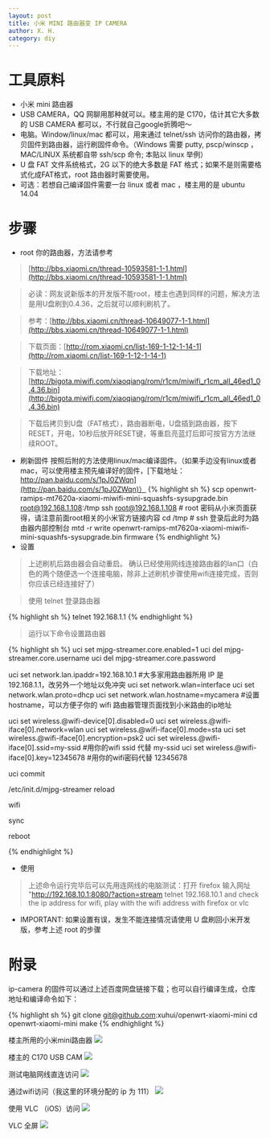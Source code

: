 ```yaml
---
layout: post
title: 小米 MINI 路由器变 IP CAMERA
author: X. H.
category: diy
---
```


# 工具原料
* 小米 mini 路由器
* USB CAMERA，QQ 网聊用那种就可以。楼主用的是 C170，估计其它大多数的 USB CAMERA 都可以，不行就自己google折腾吧～
* 电脑。Window/linux/mac 都可以，用来通过 telnet/ssh 访问你的路由器，拷贝固件到路由器，运行刷固件命令。（Windows 需要 putty, pscp/winscp ，MAC/LINUX 系统都自带 ssh/scp 命令; 本贴以 linux 举例）
* U 盘 FAT 文件系统格式，2G 以下的绝大多数是 FAT 格式；如果不是则需要格式化成FAT格式，root 路由器时需要使用。
* 可选：若想自己编译固件需要一台 linux 或者 mac ，楼主用的是 ubuntu 14.04


# 步骤
* root 你的路由器，方法请参考
> [http://bbs.xiaomi.cn/thread-10593581-1-1.html](http://bbs.xiaomi.cn/thread-10593581-1-1.html)

> 必读：网友说新版本的开发版不能root，楼主也遇到同样的问题，解决方法是用U盘刷到0.4.36，之后就可以顺利刷机了。

> 参考：[http://bbs.xiaomi.cn/thread-10649077-1-1.html](http://bbs.xiaomi.cn/thread-10649077-1-1.html)

> 下载页面：[http://rom.xiaomi.cn/list-169-1-12-1-14-1](http://rom.xiaomi.cn/list-169-1-12-1-14-1)

> 下载地址：[http://bigota.miwifi.com/xiaoqiang/rom/r1cm/miwifi_r1cm_all_46ed1_0.4.36.bin](http://bigota.miwifi.com/xiaoqiang/rom/r1cm/miwifi_r1cm_all_46ed1_0.4.36.bin)

> 下载后拷贝到U盘（FAT格式），路由器断电，U盘插到路由器，按下RESET，开电，10秒后放开RESET键，等重启亮蓝灯后即可按官方方法继续ROOT。

* 刷新固件
按照后附的方法使用linux/mac编译固件。（如果手边没有linux或者mac，可以使用楼主预先编译好的固件，[下载地址：http://pan.baidu.com/s/1pJ0ZWqn](http://pan.baidu.com/s/1pJ0ZWqn)）
{% highlight sh %}
    scp openwrt-ramips-mt7620a-xiaomi-miwifi-mini-squashfs-sysupgrade.bin root@192.168.1.108:/tmp
    ssh root@192.168.1.108  # root 密码从小米页面获得，请注意前面root相关的小米官方链接内容
    cd /tmp    # ssh 登录后此时为路由器内部控制台
    mtd -r write openwrt-ramips-mt7620a-xiaomi-miwifi-mini-squashfs-sysupgrade.bin firmware
{% endhighlight %}
* 设置

> 上述刷机后路由器会自动重启。
> 确认已经使用网线连接路由器的lan口（白色的两个随便选一个连接电脑，除非上述刷机步骤使用wifi连接完成，否则你应该已经连接好了）

> 使用 telnet 登录路由器

{% highlight sh %}
telnet 192.168.1.1
{% endhighlight %}

> 运行以下命令设置路由器

{% highlight sh %}
uci set mjpg-streamer.core.enabled=1
uci del mjpg-streamer.core.username
uci del mjpg-streamer.core.password

uci set network.lan.ipaddr=192.168.10.1         #大多家用路由器所用 IP 是 192.168.1.1，改另外一个地址以免冲突
uci set network.wlan=interface
uci set network.wlan.proto=dhcp
uci set network.wlan.hostname=mycamera          #设置hostname，可以方便子你的 wifi 路由器管理页面找到小米路由的ip地址

uci set wireless.@wifi-device[0].disabled=0
uci set wireless.@wifi-iface[0].network=wlan
uci set wireless.@wifi-iface[0].mode=sta
uci set wireless.@wifi-iface[0].encryption=psk2
uci set wireless.@wifi-iface[0].ssid=my-ssid    #用你的wifi ssid 代替 my-ssid
uci set wireless.@wifi-iface[0].key=12345678    #用你的wifi密码代替 12345678

uci commit

/etc/init.d/mjpg-streamer reload

wifi

sync

reboot

{% endhighlight %}
* 使用

> 上述命令运行完毕后可以先用连网线的电脑测试：打开 firefox 输入网址 "http://192.168.10.1:8080/?action=stream
>  telnet 192.168.10.1 and check the ip address for wifi, play with the wifi address with firefox or vlc
> 

* IMPORTANT: 如果设置有误，发生不能连接情况请使用 U 盘刷回小米开发版，参考上述 root 的步骤

# 附录

ip-camera 的固件可以通过上述百度网盘链接下载；也可以自行编译生成，仓库地址和编译命令如下：

{% highlight sh %}
git clone git@github.com:xuhui/openwrt-xiaomi-mini
cd openwrt-xiaomi-mini
make
{% endhighlight %}

楼主所用的小米mini路由器
![](/images/extra/ip-camera-01.jpg)

楼主的 C170 USB CAM
![](/images/extra/ip-camera-02.jpg)

测试电脑网线直连访问
![](/images/extra/ip-camera-03.png)

通过wifi访问（我这里的环境分配的 ip 为 111）
![](/images/extra/ip-camera-04.png)

使用 VLC （iOS）访问
![](/images/extra/ip-camera-05.jpg)

VLC 全屏
![](/images/extra/ip-camera-06.jpg)

